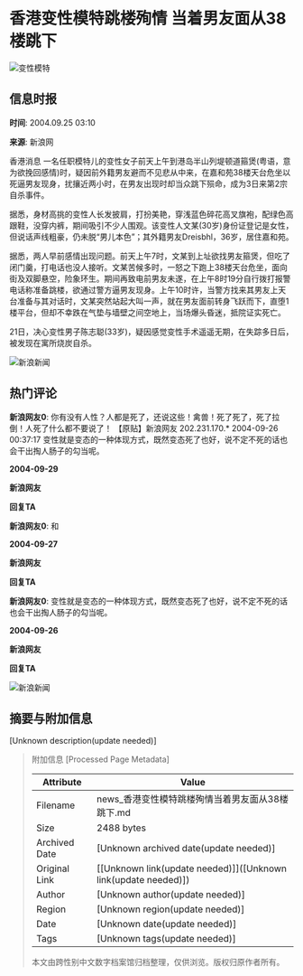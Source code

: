 # 香港变性模特跳楼殉情 当着男友面从38楼跳下

![变性模特](//n.sinaimg.cn/sinakd10200/360/w180h180/20210713/92fa-279702cc9926ad8ba1a4a797f83a8e29.jpg)

## 信息时报

**时间**: 2004.09.25 03:10

**来源**: 新浪网

香港消息 一名任职模特儿的变性女子前天上午到港岛半山列堤顿道箍煲(粤语，意为欲挽回感情)时，疑因前外籍男友避而不见悲从中来，在嘉和苑38楼天台危坐以死逼男友现身，扰攘近两小时，在男友出现时却当众跳下殒命，成为3日来第2宗自杀事件。

据悉，身材高挑的变性人长发披肩，打扮美艳，穿浅蓝色碎花高叉旗袍，配绿色高跟鞋，没穿内裤，期间吸引不少人围观。该变性人文某(30岁)身份证登记是女性，但说话声线粗豪，仍未脱“男儿本色”；其外籍男友Dreisbhl，36岁，居住嘉和苑。

据悉，两人早前感情出现问题。前天上午7时，文某到上址欲找男友箍煲，但吃了闭门羹，打电话也没人接听。文某苦候多时，一怒之下跑上38楼天台危坐，面向街及双脚悬空，险象环生。期间再致电前男友未遂，在上午8时19分自行拨打报警电话称准备跳楼，欲通过警方逼男友现身。上午10时许，当警方找来其男友上天台准备与其对话时，文某突然站起大叫一声，就在男友面前转身飞跃而下，直堕1楼平台，但却不幸跌在气垫与墙壁之间空地上，当场爆头昏迷，抵院证实死亡。

21日，决心变性男子陈志聪(33岁)，疑因感觉变性手术遥遥无期，在失踪多日后，被发现在寓所烧炭自杀。

![新浪新闻](//n.sinaimg.cn/default/2fb77759/20151125/320X320.png)

## 热门评论

**新浪网友0**: 你有没有人性？人都是死了，还说这些！禽兽！死了死了，死了拉倒！人死了什么都不要说了！ 【原贴】新浪网友 202.231.170.* 2004-09-26 00:37:17 变性就是变态的一种体现方式，既然变态死了也好，说不定不死的话也会干出掏人肠子的勾当呢。

**2004-09-29**

**新浪网友**

**回复TA**

**新浪网友0**: 和

**2004-09-27**

**新浪网友**

**回复TA**

**新浪网友0**: 变性就是变态的一种体现方式，既然变态死了也好，说不定不死的话也会干出掏人肠子的勾当呢。

**2004-09-26**

**新浪网友**

**回复TA**

![新浪新闻](https://n.sinaimg.cn/default/80905340/20200331/sinalogo.png)

## 摘要与附加信息

<!-- tcd_abstract -->
[Unknown description(update needed)]
<!-- tcd_abstract_end -->

> 附加信息 [Processed Page Metadata]
>
> | Attribute       | Value                                  |
> |-----------------|----------------------------------------|
> | Filename        | news_香港变性模特跳楼殉情当着男友面从38楼跳下.md                             |
> | Size            | 2488 bytes                           |
> | Archived Date   | [Unknown archived date(update needed)]                             |
> | Original Link   | [[Unknown link(update needed)]]([Unknown link(update needed)])                       |
> | Author          | [Unknown author(update needed)]                               |
> | Region          | [Unknown region(update needed)]                               |
> | Date            | [Unknown date(update needed)]                                 |
> | Tags            | [Unknown tags(update needed)]                                 |
>
> 本文由跨性别中文数字档案馆归档整理，仅供浏览。版权归原作者所有。
>